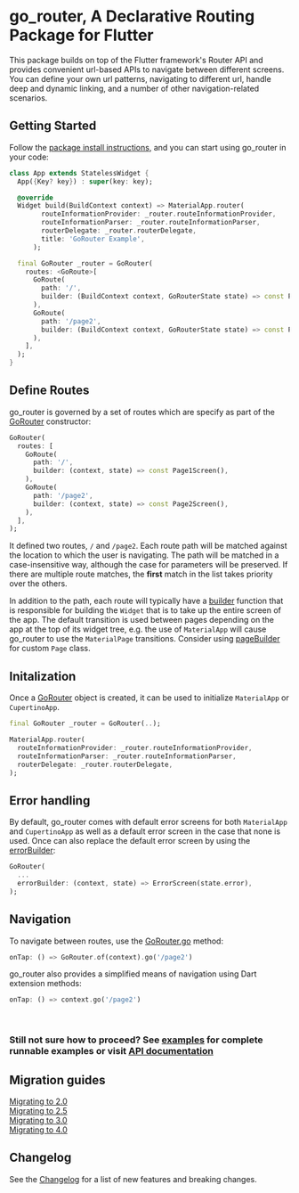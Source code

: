 # go_router, A Declarative Routing Package for Flutter

This package builds on top of the Flutter framework's Router API and provides
convenient url-based APIs to navigate between different screens. You can
define your own url patterns, navigating to different url, handle deep and
dynamic linking, and a number of other navigation-related scenarios.

## Getting Started

Follow the [package install instructions](https://pub.dev/packages/go_router/install),
and you can start using go_router in your code:

```dart
class App extends StatelessWidget {
  App({Key? key}) : super(key: key);

  @override
  Widget build(BuildContext context) => MaterialApp.router(
        routeInformationProvider: _router.routeInformationProvider,
        routeInformationParser: _router.routeInformationParser,
        routerDelegate: _router.routerDelegate,
        title: 'GoRouter Example',
      );

  final GoRouter _router = GoRouter(
    routes: <GoRoute>[
      GoRoute(
        path: '/',
        builder: (BuildContext context, GoRouterState state) => const Page1Screen(),
      ),
      GoRoute(
        path: '/page2',
        builder: (BuildContext context, GoRouterState state) => const Page2Screen(),
      ),
    ],
  );
}
```

## Define Routes

go_router is governed by a set of routes which are specify as part of the
[GoRouter](https://pub.dev/documentation/go_router/latest/go_router/GoRouter-class.html)
constructor:

```dart
GoRouter(
  routes: [
    GoRoute(
      path: '/',
      builder: (context, state) => const Page1Screen(),
    ),
    GoRoute(
      path: '/page2',
      builder: (context, state) => const Page2Screen(),
    ),
  ],
);
```

It defined two routes, `/` and `/page2`. Each route path will be matched against
the location to which the user is navigating. The path will be matched in a
case-insensitive way, although the case for parameters will be preserved. If
there are multiple route matches, the <b>first</b> match in the list takes priority
over the others.

In addition to the path, each route will typically have a [builder](https://pub.dev/documentation/go_router/latest/go_router/GoRoute/builder.html)
function that is responsible for building the `Widget` that is to take up the
entire screen of the app. The default transition is used between pages
depending on the app at the top of its widget tree, e.g. the use of `MaterialApp`
will cause go_router to use the `MaterialPage` transitions. Consider using
[pageBuilder](https://pub.dev/documentation/go_router/latest/go_router/GoRoute/pageBuilder.html)
for custom `Page` class.

## Initalization

Once a [GoRouter](https://pub.dev/documentation/go_router/latest/go_router/GoRouter-class.html)
object is created, it can be used to initialize `MaterialApp` or `CupertinoApp`.

```dart
final GoRouter _router = GoRouter(..);

MaterialApp.router(
  routeInformationProvider: _router.routeInformationProvider,
  routeInformationParser: _router.routeInformationParser,
  routerDelegate: _router.routerDelegate,
);
```

## Error handling

By default, go_router comes with default error screens for both `MaterialApp` and
`CupertinoApp` as well as a default error screen in the case that none is used.
Once can also replace the default error screen by using the [errorBuilder](https://pub.dev/documentation/go_router/latest/go_router/GoRouter/GoRouter.html):

```dart
GoRouter(
  ...
  errorBuilder: (context, state) => ErrorScreen(state.error),
);
```

## Navigation

To navigate between routes, use the [GoRouter.go](https://pub.dev/documentation/go_router/latest/go_router/GoRouter/go.html) method:

```dart
onTap: () => GoRouter.of(context).go('/page2')
```

go_router also provides a simplified means of navigation using Dart extension
methods:

```dart
onTap: () => context.go('/page2')
```

<br>

### Still not sure how to proceed? See [examples](https://github.com/flutter/packages/tree/main/packages/go_router/example) for complete runnable examples or visit [API documentation](https://pub.dev/documentation/go_router/latest/go_router/go_router-library.html)


## Migration guides

[Migrating to 2.0](https://flutter.dev/go/go-router-v2-breaking-changes)<br/>
[Migrating to 2.5](https://flutter.dev/go/go-router-v2-5-breaking-changes)<br/>
[Migrating to 3.0](https://flutter.dev/go/go-router-v3-breaking-changes)<br/>
[Migrating to 4.0](https://flutter.dev/go/go-router-v4-breaking-changes)<br/>

## Changelog

See the [Changelog](https://github.com/flutter/packages/blob/main/packages/go_router/CHANGELOG.md)
for a list of new features and breaking changes.



